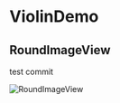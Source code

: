 # ViolinDemo

## RoundImageView
 
  test commit
  
![RoundImageView](http://7xvvky.com1.z0.glb.clouddn.com/blog/roundimageview.png)
